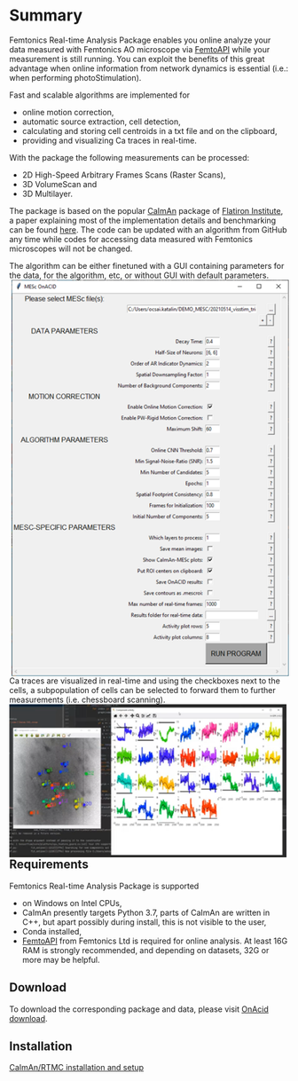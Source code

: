 # Summary

Femtonics Real-time Analysis Package enables you online analyze your data measured with Femtonics AO microscope
via [FemtoAPI](https://kb.femtonics.eu/display/SUP/FemtoAPI+1.0) while your measurement is still running. You can exploit the benefits of this great advantage
when online information from network dynamics is essential (i.e.: when performing photoStimulation).

Fast and scalable algorithms are implemented for
- online motion correction,
- automatic source extraction, cell detection,
- calculating and storing cell centroids in a txt file and on the clipboard,
- providing and visualizing Ca traces in real-time.

With the package the following measurements can be processed:
- 2D High-Speed Arbitrary Frames Scans (Raster Scans),
- 3D VolumeScan and
- 3D Multilayer.

The package is based on the popular [CaImAn](https://github.com/flatironinstitute/CaImAn) package of [Flatiron Institute](https://www.simonsfoundation.org/flatiron/), a paper explaining most of the 
implementation details and benchmarking can be found [here](https://elifesciences.org/articles/38173). The code can be updated with an algorithm from GitHub
any time while codes for accessing data measured with Femtonics microscopes will not be changed.

The algorithm can be either finetuned with a GUI containing parameters for the data, for the algorithm, etc, or without GUI with default parameters.
<img src="https://github.com/Femtonics/FemtoAPI/blob/main/OnAcid/doc/img/Picture1.png" width="500" align="right">

Ca traces are visualized in real-time and using the checkboxes next to the cells, a subpopulation of cells can be selected to forward them to further measurements (i.e. chessboard scanning).
<img src="https://github.com/Femtonics/FemtoAPI/blob/main/OnAcid/doc/img/Picture2.png" width="500" align="left">

## Requirements

Femtonics Real-time Analysis Package is supported
- on Windows on Intel CPUs,
- CaImAn presently targets Python 3.7, parts of CaImAn are written in C++, but apart possibly during install, this is not visible to the user,
- Conda installed,
- [FemtoAPI](https://kb.femtonics.eu/display/SUP/FemtoAPI+1.0) from Femtonics Ltd is required for online analysis. At least 16G RAM is strongly recommended, and depending on datasets, 32G or more may be helpful.

## Download

To download the corresponding package and data, please visit [OnAcid download](https://github.com/Kata5/FemtoOnAcid).

## Installation

[CaImAn/RTMC installation and setup](https://kb.femtonics.eu/pages/viewpage.action?pageId=51914704)
